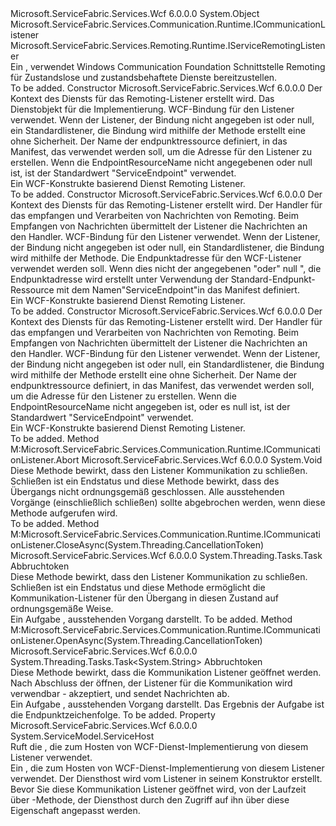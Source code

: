 <Type Name="WcfServiceRemotingListener" FullName="Microsoft.ServiceFabric.Services.Remoting.V1.Wcf.Runtime.WcfServiceRemotingListener">
  <TypeSignature Language="C#" Value="public class WcfServiceRemotingListener : Microsoft.ServiceFabric.Services.Communication.Runtime.ICommunicationListener, Microsoft.ServiceFabric.Services.Remoting.Runtime.IServiceRemotingListener" />
  <TypeSignature Language="ILAsm" Value=".class public auto ansi beforefieldinit WcfServiceRemotingListener extends System.Object implements class Microsoft.ServiceFabric.Services.Communication.Runtime.ICommunicationListener, class Microsoft.ServiceFabric.Services.Remoting.Runtime.IServiceRemotingListener" />
  <TypeSignature Language="DocId" Value="T:Microsoft.ServiceFabric.Services.Remoting.V1.Wcf.Runtime.WcfServiceRemotingListener" />
  <TypeSignature Language="VB.NET" Value="Public Class WcfServiceRemotingListener&#xA;Implements ICommunicationListener, IServiceRemotingListener" />
  <TypeSignature Language="F#" Value="type WcfServiceRemotingListener = class&#xA;    interface IServiceRemotingListener&#xA;    interface ICommunicationListener" />
  <AssemblyInfo>
    <AssemblyName>Microsoft.ServiceFabric.Services.Wcf</AssemblyName>
    <AssemblyVersion>6.0.0.0</AssemblyVersion>
  </AssemblyInfo>
  <Base>
    <BaseTypeName>System.Object</BaseTypeName>
  </Base>
  <Interfaces>
    <Interface>
      <InterfaceName>Microsoft.ServiceFabric.Services.Communication.Runtime.ICommunicationListener</InterfaceName>
    </Interface>
    <Interface>
      <InterfaceName>Microsoft.ServiceFabric.Services.Remoting.Runtime.IServiceRemotingListener</InterfaceName>
    </Interface>
  </Interfaces>
  <Docs>
    <summary>
            Ein <see cref="T:Microsoft.ServiceFabric.Services.Remoting.Runtime.IServiceRemotingListener" /> , verwendet Windows Communication Foundation Schnittstelle Remoting für Zustandslose und zustandsbehaftete Dienste bereitzustellen.
            </summary>
    <remarks>To be added.</remarks>
  </Docs>
  <Members>
    <Member MemberName=".ctor">
      <MemberSignature Language="C#" Value="public WcfServiceRemotingListener (System.Fabric.ServiceContext serviceContext, Microsoft.ServiceFabric.Services.Remoting.IService serviceImplementation, System.ServiceModel.Channels.Binding listenerBinding = null, string endpointResourceName = &quot;ServiceEndpoint&quot;);" />
      <MemberSignature Language="ILAsm" Value=".method public hidebysig specialname rtspecialname instance void .ctor(class System.Fabric.ServiceContext serviceContext, class Microsoft.ServiceFabric.Services.Remoting.IService serviceImplementation, class System.ServiceModel.Channels.Binding listenerBinding, string endpointResourceName) cil managed" />
      <MemberSignature Language="DocId" Value="M:Microsoft.ServiceFabric.Services.Remoting.V1.Wcf.Runtime.WcfServiceRemotingListener.#ctor(System.Fabric.ServiceContext,Microsoft.ServiceFabric.Services.Remoting.IService,System.ServiceModel.Channels.Binding,System.String)" />
      <MemberSignature Language="F#" Value="new Microsoft.ServiceFabric.Services.Remoting.V1.Wcf.Runtime.WcfServiceRemotingListener : System.Fabric.ServiceContext * Microsoft.ServiceFabric.Services.Remoting.IService * System.ServiceModel.Channels.Binding * string -&gt; Microsoft.ServiceFabric.Services.Remoting.V1.Wcf.Runtime.WcfServiceRemotingListener" Usage="new Microsoft.ServiceFabric.Services.Remoting.V1.Wcf.Runtime.WcfServiceRemotingListener (serviceContext, serviceImplementation, listenerBinding, endpointResourceName)" />
      <MemberType>Constructor</MemberType>
      <AssemblyInfo>
        <AssemblyName>Microsoft.ServiceFabric.Services.Wcf</AssemblyName>
        <AssemblyVersion>6.0.0.0</AssemblyVersion>
      </AssemblyInfo>
      <Parameters>
        <Parameter Name="serviceContext" Type="System.Fabric.ServiceContext" />
        <Parameter Name="serviceImplementation" Type="Microsoft.ServiceFabric.Services.Remoting.IService" />
        <Parameter Name="listenerBinding" Type="System.ServiceModel.Channels.Binding" />
        <Parameter Name="endpointResourceName" Type="System.String" />
      </Parameters>
      <Docs>
        <param name="serviceContext">Der Kontext des Diensts für das Remoting-Listener erstellt wird.</param>
        <param name="serviceImplementation">Das Dienstobjekt für die Implementierung.</param>
        <param name="listenerBinding">WCF-Bindung für den Listener verwendet. Wenn der Listener, der Bindung nicht angegeben ist oder null, ein Standardlistener, die Bindung wird mithilfe der <see cref="M:Microsoft.ServiceFabric.Services.Communication.Wcf.WcfUtility.CreateTcpListenerBinding(System.Int64,System.TimeSpan,System.TimeSpan)" /> Methode erstellt eine <see cref="T:System.ServiceModel.NetTcpBinding" /> ohne Sicherheit.
            </param>
        <param name="endpointResourceName">Der Name der endpunktressource definiert, in das Manifest, das verwendet werden soll, um die Adresse für den Listener zu erstellen. Wenn die EndpointResourceName nicht angegebenen oder null ist, ist der Standardwert "ServiceEndpoint" verwendet.
            </param>
        <summary>
            Ein WCF-Konstrukte basierend Dienst Remoting Listener. 
            </summary>
        <remarks>To be added.</remarks>
      </Docs>
    </Member>
    <Member MemberName=".ctor">
      <MemberSignature Language="C#" Value="public WcfServiceRemotingListener (System.Fabric.ServiceContext serviceContext, Microsoft.ServiceFabric.Services.Remoting.V1.Runtime.IServiceRemotingMessageHandler messageHandler, System.ServiceModel.Channels.Binding listenerBinding = null, System.ServiceModel.EndpointAddress address = null);" />
      <MemberSignature Language="ILAsm" Value=".method public hidebysig specialname rtspecialname instance void .ctor(class System.Fabric.ServiceContext serviceContext, class Microsoft.ServiceFabric.Services.Remoting.V1.Runtime.IServiceRemotingMessageHandler messageHandler, class System.ServiceModel.Channels.Binding listenerBinding, class System.ServiceModel.EndpointAddress address) cil managed" />
      <MemberSignature Language="DocId" Value="M:Microsoft.ServiceFabric.Services.Remoting.V1.Wcf.Runtime.WcfServiceRemotingListener.#ctor(System.Fabric.ServiceContext,Microsoft.ServiceFabric.Services.Remoting.V1.Runtime.IServiceRemotingMessageHandler,System.ServiceModel.Channels.Binding,System.ServiceModel.EndpointAddress)" />
      <MemberSignature Language="F#" Value="new Microsoft.ServiceFabric.Services.Remoting.V1.Wcf.Runtime.WcfServiceRemotingListener : System.Fabric.ServiceContext * Microsoft.ServiceFabric.Services.Remoting.V1.Runtime.IServiceRemotingMessageHandler * System.ServiceModel.Channels.Binding * System.ServiceModel.EndpointAddress -&gt; Microsoft.ServiceFabric.Services.Remoting.V1.Wcf.Runtime.WcfServiceRemotingListener" Usage="new Microsoft.ServiceFabric.Services.Remoting.V1.Wcf.Runtime.WcfServiceRemotingListener (serviceContext, messageHandler, listenerBinding, address)" />
      <MemberType>Constructor</MemberType>
      <AssemblyInfo>
        <AssemblyName>Microsoft.ServiceFabric.Services.Wcf</AssemblyName>
        <AssemblyVersion>6.0.0.0</AssemblyVersion>
      </AssemblyInfo>
      <Parameters>
        <Parameter Name="serviceContext" Type="System.Fabric.ServiceContext" />
        <Parameter Name="messageHandler" Type="Microsoft.ServiceFabric.Services.Remoting.V1.Runtime.IServiceRemotingMessageHandler" />
        <Parameter Name="listenerBinding" Type="System.ServiceModel.Channels.Binding" />
        <Parameter Name="address" Type="System.ServiceModel.EndpointAddress" />
      </Parameters>
      <Docs>
        <param name="serviceContext">Der Kontext des Diensts für das Remoting-Listener erstellt wird.</param>
        <param name="messageHandler">Der Handler für das empfangen und Verarbeiten von Nachrichten von Remoting. Beim Empfangen von Nachrichten übermittelt der Listener die Nachrichten an den Handler.
            </param>
        <param name="listenerBinding">WCF-Bindung für den Listener verwendet. Wenn der Listener, der Bindung nicht angegeben ist oder null, ein Standardlistener, die Bindung wird mithilfe der <see cref="M:Microsoft.ServiceFabric.Services.Communication.Wcf.WcfUtility.CreateTcpListenerBinding(System.Int64,System.TimeSpan,System.TimeSpan)" /> Methode.
            </param>
        <param name="address">Die Endpunktadresse für den WCF-Listener verwendet werden soll. Wenn dies nicht der angegebenen "oder" null ", die Endpunktadresse wird erstellt unter Verwendung der Standard-Endpunkt-Ressource mit dem Namen"ServiceEndpoint"in das Manifest definiert. 
            </param>
        <summary>
            Ein WCF-Konstrukte basierend Dienst Remoting Listener. 
            </summary>
        <remarks>To be added.</remarks>
      </Docs>
    </Member>
    <Member MemberName=".ctor">
      <MemberSignature Language="C#" Value="public WcfServiceRemotingListener (System.Fabric.ServiceContext serviceContext, Microsoft.ServiceFabric.Services.Remoting.V1.Runtime.IServiceRemotingMessageHandler messageHandler, System.ServiceModel.Channels.Binding listenerBinding = null, string endpointResourceName = &quot;ServiceEndpoint&quot;);" />
      <MemberSignature Language="ILAsm" Value=".method public hidebysig specialname rtspecialname instance void .ctor(class System.Fabric.ServiceContext serviceContext, class Microsoft.ServiceFabric.Services.Remoting.V1.Runtime.IServiceRemotingMessageHandler messageHandler, class System.ServiceModel.Channels.Binding listenerBinding, string endpointResourceName) cil managed" />
      <MemberSignature Language="DocId" Value="M:Microsoft.ServiceFabric.Services.Remoting.V1.Wcf.Runtime.WcfServiceRemotingListener.#ctor(System.Fabric.ServiceContext,Microsoft.ServiceFabric.Services.Remoting.V1.Runtime.IServiceRemotingMessageHandler,System.ServiceModel.Channels.Binding,System.String)" />
      <MemberSignature Language="F#" Value="new Microsoft.ServiceFabric.Services.Remoting.V1.Wcf.Runtime.WcfServiceRemotingListener : System.Fabric.ServiceContext * Microsoft.ServiceFabric.Services.Remoting.V1.Runtime.IServiceRemotingMessageHandler * System.ServiceModel.Channels.Binding * string -&gt; Microsoft.ServiceFabric.Services.Remoting.V1.Wcf.Runtime.WcfServiceRemotingListener" Usage="new Microsoft.ServiceFabric.Services.Remoting.V1.Wcf.Runtime.WcfServiceRemotingListener (serviceContext, messageHandler, listenerBinding, endpointResourceName)" />
      <MemberType>Constructor</MemberType>
      <AssemblyInfo>
        <AssemblyName>Microsoft.ServiceFabric.Services.Wcf</AssemblyName>
        <AssemblyVersion>6.0.0.0</AssemblyVersion>
      </AssemblyInfo>
      <Parameters>
        <Parameter Name="serviceContext" Type="System.Fabric.ServiceContext" />
        <Parameter Name="messageHandler" Type="Microsoft.ServiceFabric.Services.Remoting.V1.Runtime.IServiceRemotingMessageHandler" />
        <Parameter Name="listenerBinding" Type="System.ServiceModel.Channels.Binding" />
        <Parameter Name="endpointResourceName" Type="System.String" />
      </Parameters>
      <Docs>
        <param name="serviceContext">Der Kontext des Diensts für das Remoting-Listener erstellt wird.</param>
        <param name="messageHandler">Der Handler für das empfangen und Verarbeiten von Nachrichten von Remoting. Beim Empfangen von Nachrichten übermittelt der Listener die Nachrichten an den Handler.
            </param>
        <param name="listenerBinding">WCF-Bindung für den Listener verwendet. Wenn der Listener, der Bindung nicht angegeben ist oder null, ein Standardlistener, die Bindung wird mithilfe der <see cref="M:Microsoft.ServiceFabric.Services.Communication.Wcf.WcfUtility.CreateTcpListenerBinding(System.Int64,System.TimeSpan,System.TimeSpan)" /> Methode erstellt eine <see cref="T:System.ServiceModel.NetTcpBinding" /> ohne Sicherheit.
            </param>
        <param name="endpointResourceName">Der Name der endpunktressource definiert, in das Manifest, das verwendet werden soll, um die Adresse für den Listener zu erstellen. Wenn die EndpointResourceName nicht angegeben ist, oder es null ist, ist der Standardwert "ServiceEndpoint" verwendet.
            </param>
        <summary>
            Ein WCF-Konstrukte basierend Dienst Remoting Listener. 
            </summary>
        <remarks>To be added.</remarks>
      </Docs>
    </Member>
    <Member MemberName="Microsoft.ServiceFabric.Services.Communication.Runtime.ICommunicationListener.Abort">
      <MemberSignature Language="C#" Value="void ICommunicationListener.Abort ();" />
      <MemberSignature Language="ILAsm" Value=".method hidebysig newslot virtual instance void Microsoft.ServiceFabric.Services.Communication.Runtime.ICommunicationListener.Abort() cil managed" />
      <MemberSignature Language="DocId" Value="M:Microsoft.ServiceFabric.Services.Remoting.V1.Wcf.Runtime.WcfServiceRemotingListener.Microsoft#ServiceFabric#Services#Communication#Runtime#ICommunicationListener#Abort" />
      <MemberSignature Language="VB.NET" Value="Sub Abort () Implements ICommunicationListener.Abort" />
      <MemberType>Method</MemberType>
      <Implements>
        <InterfaceMember>M:Microsoft.ServiceFabric.Services.Communication.Runtime.ICommunicationListener.Abort</InterfaceMember>
      </Implements>
      <AssemblyInfo>
        <AssemblyName>Microsoft.ServiceFabric.Services.Wcf</AssemblyName>
        <AssemblyVersion>6.0.0.0</AssemblyVersion>
      </AssemblyInfo>
      <ReturnValue>
        <ReturnType>System.Void</ReturnType>
      </ReturnValue>
      <Parameters />
      <Docs>
        <summary>
            Diese Methode bewirkt, dass den Listener Kommunikation zu schließen. Schließen ist ein Endstatus und diese Methode bewirkt, dass des Übergangs nicht ordnungsgemäß geschlossen. Alle ausstehenden Vorgänge (einschließlich schließen) sollte abgebrochen werden, wenn diese Methode aufgerufen wird.
            </summary>
        <remarks>To be added.</remarks>
      </Docs>
    </Member>
    <Member MemberName="Microsoft.ServiceFabric.Services.Communication.Runtime.ICommunicationListener.CloseAsync">
      <MemberSignature Language="C#" Value="System.Threading.Tasks.Task ICommunicationListener.CloseAsync (System.Threading.CancellationToken cancellationToken);" />
      <MemberSignature Language="ILAsm" Value=".method hidebysig newslot virtual instance class System.Threading.Tasks.Task Microsoft.ServiceFabric.Services.Communication.Runtime.ICommunicationListener.CloseAsync(valuetype System.Threading.CancellationToken cancellationToken) cil managed" />
      <MemberSignature Language="DocId" Value="M:Microsoft.ServiceFabric.Services.Remoting.V1.Wcf.Runtime.WcfServiceRemotingListener.Microsoft#ServiceFabric#Services#Communication#Runtime#ICommunicationListener#CloseAsync(System.Threading.CancellationToken)" />
      <MemberType>Method</MemberType>
      <Implements>
        <InterfaceMember>M:Microsoft.ServiceFabric.Services.Communication.Runtime.ICommunicationListener.CloseAsync(System.Threading.CancellationToken)</InterfaceMember>
      </Implements>
      <AssemblyInfo>
        <AssemblyName>Microsoft.ServiceFabric.Services.Wcf</AssemblyName>
        <AssemblyVersion>6.0.0.0</AssemblyVersion>
      </AssemblyInfo>
      <ReturnValue>
        <ReturnType>System.Threading.Tasks.Task</ReturnType>
      </ReturnValue>
      <Parameters>
        <Parameter Name="cancellationToken" Type="System.Threading.CancellationToken" />
      </Parameters>
      <Docs>
        <param name="cancellationToken">Abbruchtoken</param>
        <summary>
            Diese Methode bewirkt, dass den Listener Kommunikation zu schließen. Schließen ist ein Endstatus und diese Methode ermöglicht die Kommunikation-Listener für den Übergang in diesen Zustand auf ordnungsgemäße Weise.
            </summary>
        <returns>
            Ein <see cref="T:System.Threading.Tasks.Task">Aufgabe</see> , ausstehenden Vorgang darstellt.
            </returns>
        <remarks>To be added.</remarks>
      </Docs>
    </Member>
    <Member MemberName="Microsoft.ServiceFabric.Services.Communication.Runtime.ICommunicationListener.OpenAsync">
      <MemberSignature Language="C#" Value="System.Threading.Tasks.Task&lt;string&gt; ICommunicationListener.OpenAsync (System.Threading.CancellationToken cancellationToken);" />
      <MemberSignature Language="ILAsm" Value=".method hidebysig newslot virtual instance class System.Threading.Tasks.Task`1&lt;string&gt; Microsoft.ServiceFabric.Services.Communication.Runtime.ICommunicationListener.OpenAsync(valuetype System.Threading.CancellationToken cancellationToken) cil managed" />
      <MemberSignature Language="DocId" Value="M:Microsoft.ServiceFabric.Services.Remoting.V1.Wcf.Runtime.WcfServiceRemotingListener.Microsoft#ServiceFabric#Services#Communication#Runtime#ICommunicationListener#OpenAsync(System.Threading.CancellationToken)" />
      <MemberType>Method</MemberType>
      <Implements>
        <InterfaceMember>M:Microsoft.ServiceFabric.Services.Communication.Runtime.ICommunicationListener.OpenAsync(System.Threading.CancellationToken)</InterfaceMember>
      </Implements>
      <AssemblyInfo>
        <AssemblyName>Microsoft.ServiceFabric.Services.Wcf</AssemblyName>
        <AssemblyVersion>6.0.0.0</AssemblyVersion>
      </AssemblyInfo>
      <ReturnValue>
        <ReturnType>System.Threading.Tasks.Task&lt;System.String&gt;</ReturnType>
      </ReturnValue>
      <Parameters>
        <Parameter Name="cancellationToken" Type="System.Threading.CancellationToken" />
      </Parameters>
      <Docs>
        <param name="cancellationToken">Abbruchtoken</param>
        <summary>
            Diese Methode bewirkt, dass die Kommunikation Listener geöffnet werden. Nach Abschluss der öffnen, der Listener für die Kommunikation wird verwendbar - akzeptiert, und sendet Nachrichten ab.
            </summary>
        <returns>
            Ein <see cref="T:System.Threading.Tasks.Task">Aufgabe</see> , ausstehenden Vorgang darstellt. Das Ergebnis der Aufgabe ist die Endpunktzeichenfolge.
            </returns>
        <remarks>To be added.</remarks>
      </Docs>
    </Member>
    <Member MemberName="ServiceHost">
      <MemberSignature Language="C#" Value="public System.ServiceModel.ServiceHost ServiceHost { get; }" />
      <MemberSignature Language="ILAsm" Value=".property instance class System.ServiceModel.ServiceHost ServiceHost" />
      <MemberSignature Language="DocId" Value="P:Microsoft.ServiceFabric.Services.Remoting.V1.Wcf.Runtime.WcfServiceRemotingListener.ServiceHost" />
      <MemberSignature Language="VB.NET" Value="Public ReadOnly Property ServiceHost As ServiceHost" />
      <MemberSignature Language="F#" Value="member this.ServiceHost : System.ServiceModel.ServiceHost" Usage="Microsoft.ServiceFabric.Services.Remoting.V1.Wcf.Runtime.WcfServiceRemotingListener.ServiceHost" />
      <MemberType>Property</MemberType>
      <AssemblyInfo>
        <AssemblyName>Microsoft.ServiceFabric.Services.Wcf</AssemblyName>
        <AssemblyVersion>6.0.0.0</AssemblyVersion>
      </AssemblyInfo>
      <ReturnValue>
        <ReturnType>System.ServiceModel.ServiceHost</ReturnType>
      </ReturnValue>
      <Docs>
        <summary>
                Ruft die <see cref="T:System.ServiceModel.ServiceHost" /> , die zum Hosten von WCF-Dienst-Implementierung von diesem Listener verwendet.
                </summary>
        <value>
                Ein <see cref="T:System.ServiceModel.ServiceHost" /> , die zum Hosten von WCF-Dienst-Implementierung von diesem Listener verwendet.
                </value>
        <remarks>
                Der Diensthost wird vom Listener in seinem Konstruktor erstellt. Bevor Sie diese Kommunikation Listener geöffnet wird, von der Laufzeit über <see cref="M:Microsoft.ServiceFabric.Services.Communication.Runtime.ICommunicationListener.OpenAsync(System.Threading.CancellationToken)" /> -Methode, der Diensthost durch den Zugriff auf ihn über diese Eigenschaft angepasst werden.
                </remarks>
      </Docs>
    </Member>
  </Members>
</Type>